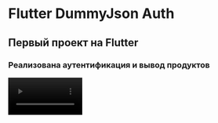 # Flutter DummyJson Auth

## Первый проект на Flutter

### Реализована аутентификация и вывод продуктов

<video src="demo.mp4" controls title="Title" style="width: 30%"></video>